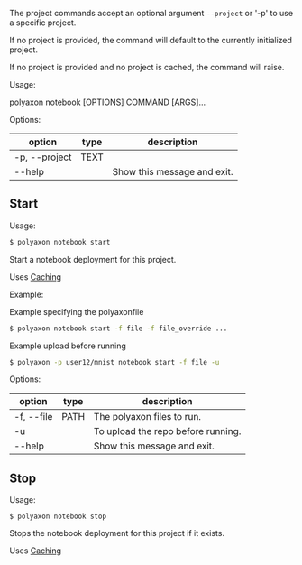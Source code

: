 The project commands accept an optional argument `--project` or '-p'  to use a specific project.

If no project is provided, the command will default to the currently initialized project.

If no project is provided and no project is cached, the command will raise.


Usage:

polyaxon notebook [OPTIONS] COMMAND [ARGS]...

Options:

option | type | description
-------|------|------------
  -p, --project | TEXT |
  --help | | Show this message and exit.


## Start

Usage:

```bash
$ polyaxon notebook start
```

Start a notebook deployment for this project.


Uses [Caching](/polyaxon_cli/introduction#Caching)


Example:

Example specifying the polyaxonfile

```bash
$ polyaxon notebook start -f file -f file_override ...
```

Example upload before running

```bash
$ polyaxon -p user12/mnist notebook start -f file -u
```

Options:

option | type | description
-------|------|------------
  -f, --file | PATH | The polyaxon files to run.
  -u | | To upload the repo before running.
  --help | | Show this message and exit.

## Stop

Usage:

```
$ polyaxon notebook stop
```

Stops the notebook deployment for this project if it exists.

Uses [Caching](/polyaxon_cli/introduction#Caching)
